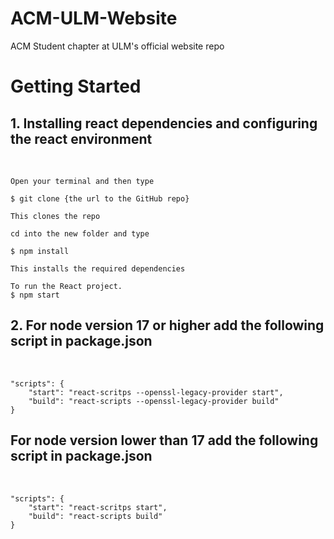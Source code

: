 # ACM-ULM-Website

ACM Student chapter at ULM's official website repo

# **Getting Started**

## 1. Installing react dependencies and configuring the react environment

<br />

    Open your terminal and then type

    $ git clone {the url to the GitHub repo}

    This clones the repo

    cd into the new folder and type

    $ npm install

    This installs the required dependencies

    To run the React project.
    $ npm start

## 2. For node version 17 or higher add the following script in package.json

<br />

    "scripts": {
        "start": "react-scritps --openssl-legacy-provider start",
        "build": "react-scripts --openssl-legacy-provider build"
    }
    
   ## For node version lower than 17 add the following script in package.json

   <br />

    "scripts": {
        "start": "react-scritps start",
        "build": "react-scripts build"
    }
    

